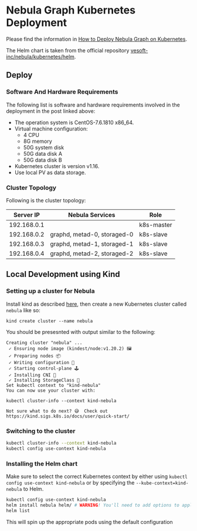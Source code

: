 # Nebula Graph Kubernetes Deployment

Please find the information in [How to Deploy Nebula Graph on Kubernetes](https://nebula-graph.io/posts/how-to-deploy-nebula-graph-in-kubernetes/).

The Helm chart is taken from the official repository [vesoft-inc/nebula/kubernetes/helm](https://github.com/vesoft-inc/nebula/tree/master/kubernetes/helm).

## Deploy

### Software And Hardware Requirements

The following list is software and hardware requirements involved in the deployment in the post
linked above:

- The operation system is CentOS-7.6.1810 x86_64.
- Virtual machine configuration:
  - 4 CPU
  - 8G memory
  - 50G system disk
  - 50G data disk A
  - 50G data disk B
- Kubernetes cluster is version v1.16.
- Use local PV as data storage.

### Cluster Topology

Following is the cluster topology:


| Server IP   | Nebula Services             | Role       |
|-------------|-----------------------------|------------|
| 192.168.0.1 |                             | k8s-master |
| 192.168.0.2 | graphd, metad-0, storaged-0 | k8s-slave  |
| 192.168.0.3 | graphd, metad-1, storaged-1 | k8s-slave  |
| 192.168.0.4 | graphd, metad-2, storaged-2 | k8s-slave  |

## Local Development using Kind

### Setting up a cluster for Nebula

Install kind as described [here](https://kind.sigs.k8s.io/docs/user/quick-start/), then create
a new Kubernetes cluster called `nebula` like so:

```
kind create cluster --name nebula
```

You should be presesnted with output similar to the following:

```
Creating cluster "nebula" ...
 ✓ Ensuring node image (kindest/node:v1.20.2) 🖼
 ✓ Preparing nodes 📦
 ✓ Writing configuration 📜
 ✓ Starting control-plane 🕹️
 ✓ Installing CNI 🔌
 ✓ Installing StorageClass 💾
Set kubectl context to "kind-nebula"
You can now use your cluster with:

kubectl cluster-info --context kind-nebula

Not sure what to do next? 😅  Check out https://kind.sigs.k8s.io/docs/user/quick-start/
```

### Switching to the cluster

```bash
kubectl cluster-info --context kind-nebula
kubectl config use-context kind-nebula
```

### Installing the Helm chart

Make sure to select the correct Kubernetes context by either using `kubectl config use-context kind-nebula` or by specifying the `--kube-context=kind-nebula` to Helm.


```bash
kubectl config use-context kind-nebula
helm install nebula helm/ # WARNING! You'll need to add options to apply your configuration!
helm list
```

This will spin up the appropriate pods using the default configuration